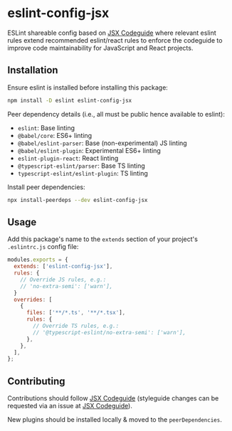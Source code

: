 # eslint-config-jsx

ESLint shareable config based on [JSX Codeguide] where relevant eslint rules extend recommended eslint/react rules to enforce the codeguide to improve code maintainability for JavaScript and React projects.

## Installation
Ensure eslint is installed before installing this package:
```bash
npm install -D eslint eslint-config-jsx
```

Peer dependency details (i.e., all must be public hence available to eslint):
- `eslint`: Base linting
- `@babel/core`: ES6+ linting
- `@babel/eslint-parser`: Base (non-experimental) JS linting
- `@babel/eslint-plugin`: Experimental ES6+ linting
- `eslint-plugin-react`: React linting
- `@typescript-eslint/parser`: Base TS linting
- `typescript-eslint/eslint-plugin`: TS linting

Install peer dependencies:
```bash
npx install-peerdeps --dev eslint-config-jsx
```

## Usage
Add this package's name to the `extends` section of your project's `.eslintrc.js` config file:

```js
modules.exports = {
  extends: ['eslint-config-jsx'],
  rules: {
    // Override JS rules, e.g.:
    // 'no-extra-semi': ['warn'],
  }
  overrides: [
    {
      files: ['**/*.ts', '**/*.tsx'],
      rules: {
        // Override TS rules, e.g.:
        // '@typescript-eslint/no-extra-semi': ['warn'],
      },
    },
  ],
};
```

## Contributing

Contributions should follow [JSX Codeguide] (styleguide changes can be requested via an issue at [JSX Codeguide]).

New plugins should be installed locally & moved to the `peerDependencies`.

[JSX Codeguide]: https://github.com/surajs02/jsx-codeguide